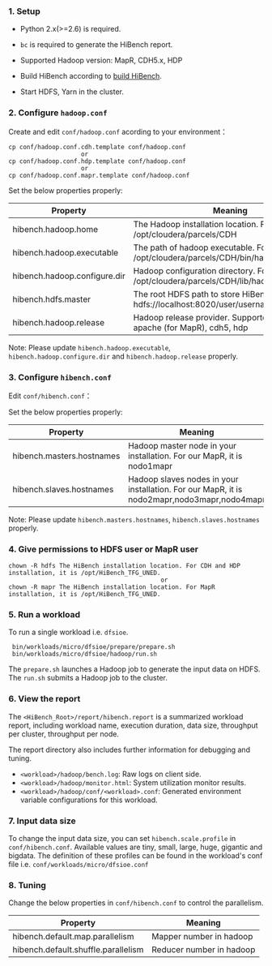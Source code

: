 ### 1. Setup ###

 * Python 2.x(>=2.6) is required.

 * `bc` is required to generate the HiBench report.

 * Supported Hadoop version: MapR, CDH5.x, HDP

 * Build HiBench according to [build HiBench](build-hibench.md).

 * Start HDFS, Yarn in the cluster.


### 2. Configure `hadoop.conf` ###

Create and edit `conf/hadoop.conf` acording to your environment：

    cp conf/hadoop.conf.cdh.template conf/hadoop.conf
                        or
    cp conf/hadoop.conf.hdp.template conf/hadoop.conf
                        or
    cp conf/hadoop.conf.mapr.template conf/hadoop.conf

Set the below properties properly:

Property        |      Meaning
----------------|--------------------------------------------------------
hibench.hadoop.home     |      The Hadoop installation location. For CDH, it is /opt/cloudera/parcels/CDH
hibench.hadoop.executable  |   The path of hadoop executable. For CDH, it is /opt/cloudera/parcels/CDH/bin/hadoop
hibench.hadoop.configure.dir | Hadoop configuration directory. For CDH, it is /opt/cloudera/parcels/CDH/lib/hadoop/etc/hadoop
hibench.hdfs.master       |    The root HDFS path to store HiBench data, i.e. hdfs://localhost:8020/user/username
hibench.hadoop.release    |    Hadoop release provider. Supported value: apache (for MapR), cdh5, hdp

Note: Please update `hibench.hadoop.executable`, `hibench.hadoop.configure.dir` and `hibench.hadoop.release` properly.

### 3. Configure `hibench.conf` ###

Edit `conf/hibench.conf`：

Set the below properties properly:

Property        |      Meaning
----------------|--------------------------------------------------------
hibench.masters.hostnames     |     Hadoop master node in your installation. For our MapR, it is nodo1mapr
hibench.slaves.hostnames   |        Hadoop slaves nodes in your installation. For our MapR, it is nodo2mapr,nodo3mapr,nodo4mapr

Note: Please update `hibench.masters.hostnames`, `hibench.slaves.hostnames` properly. 

### 4. Give permissions to HDFS user or MapR user ###

    chown -R hdfs The HiBench installation location. For CDH and HDP installation, it is /opt/HiBench_TFG_UNED.
                                              or 
    chown -R mapr The HiBench installation location. For MapR installation, it is /opt/HiBench_TFG_UNED. 

### 5. Run a workload ###
To run a single workload i.e. `dfsioe`.

     bin/workloads/micro/dfsioe/prepare/prepare.sh
     bin/workloads/micro/dfsioe/hadoop/run.sh

The `prepare.sh` launches a Hadoop job to generate the input data on HDFS. The `run.sh` submits a Hadoop job to the cluster.

### 6. View the report ###

   The `<HiBench_Root>/report/hibench.report` is a summarized workload report, including workload name, execution duration, data size, throughput per cluster, throughput per node.

   The report directory also includes further information for debugging and tuning.

  * `<workload>/hadoop/bench.log`: Raw logs on client side.
  * `<workload>/hadoop/monitor.html`: System utilization monitor results.
  * `<workload>/hadoop/conf/<workload>.conf`: Generated environment variable configurations for this workload.

### 7. Input data size ###

   To change the input data size, you can set `hibench.scale.profile` in `conf/hibench.conf`. Available values are tiny, small, large, huge, gigantic and bigdata. The definition of these profiles can be found in the workload's conf file i.e. `conf/workloads/micro/dfsioe.conf`

### 8. Tuning ###

Change the below properties in `conf/hibench.conf` to control the parallelism.

Property        |      Meaning
----------------|--------------------------------------------------------
hibench.default.map.parallelism     |    Mapper number in hadoop
hibench.default.shuffle.parallelism  |   Reducer number in hadoop


